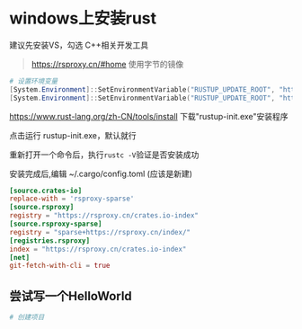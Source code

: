 # windows上安装rust

建议先安装VS，勾选 C++相关开发工具

> https://rsproxy.cn/#home 使用字节的镜像

```powershell
# 设置环境变量
[System.Environment]::SetEnvironmentVariable("RUSTUP_UPDATE_ROOT", "https://rsproxy.cn/rustup", "Machine")
[System.Environment]::SetEnvironmentVariable("RUSTUP_UPDATE_ROOT", "https://rsproxy.cn/rustup", "Machine")
```

https://www.rust-lang.org/zh-CN/tools/install 下载"rustup-init.exe"安装程序

点击运行 rustup-init.exe，默认就行

重新打开一个命令后，执行`rustc -V`验证是否安装成功

安装完成后,编辑 ~/.cargo/config.toml (应该是新建)

```toml 
[source.crates-io]
replace-with = 'rsproxy-sparse'
[source.rsproxy]
registry = "https://rsproxy.cn/crates.io-index"
[source.rsproxy-sparse]
registry = "sparse+https://rsproxy.cn/index/"
[registries.rsproxy]
index = "https://rsproxy.cn/crates.io-index"
[net]
git-fetch-with-cli = true
```

## 尝试写一个HelloWorld


```powershell
# 创建项目
```